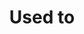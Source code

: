 ---
title: Used to
layout: revealjs-structure
script:
- I'm used to ___-ing.
- I was used to ___-ing.
- I'll get used to ___-ing.
examples:
- Play
- Work
- Study
- Help
- Jogar
- Trabalhar
- Ajudar
---